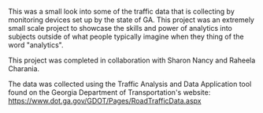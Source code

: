 This was a small look into some of the traffic data that is collecting by monitoring devices set up by the state of GA. 
This project was an extremely small scale project to showcase the skills and power of analytics into subjects outside 
of what people typically imagine when they thing of the word "analytics". 

This project was completed in collaboration with Sharon Nancy and Raheela Charania.

The data was collected using the Traffic Analysis and Data Application tool found on the Georgia Department of Transportation's website: https://www.dot.ga.gov/GDOT/Pages/RoadTrafficData.aspx
